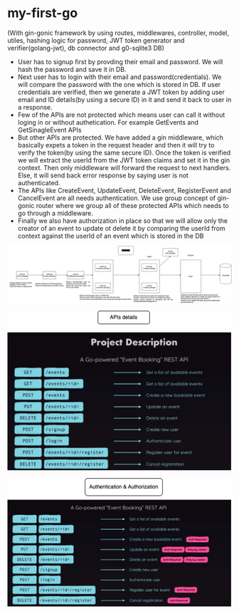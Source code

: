 # my-first-go
(With gin-gonic framework by using routes, middlewares, controller, model, utiles, hashing logic for password, JWT token generator and verifier(golang-jwt), db connector and g0-sqlite3 DB)

- User has to signup first by provding their email and password. We will hash the password and save it in DB.
- Next user has to login with their email and password(credentials). We will compare the password with the one which is stored in DB. If user credentials are verified, then we generate a JWT token by adding user email and ID details(by using a secure ID) in it and send it back to user in a response.
- Few of the APIs are not protected which means user can call it without loging in or without authetication. For example GetEvents and GetSinagleEvent APIs
- But other APIs are protected. We have added a gin middleware, which basically expets a token in the request header and then it will try to verify the token(by using the same secure ID). Once the token is verified we will extract the userId from the JWT token claims and set it in the gin context. Then only middleware will forward the request to next handlers. Else, it will send back error response by saying user is not authenticated.
- The APIs like CreateEvent, UpdateEvent, DeleteEvent, RegisterEvent and CancelEvent are all needs authentication. We use group concept of gin-gonic router where we group all of these protected APIs which needs to go through a middleware.
- Finally we also have authorization in place so that we will allow only the creator of an event to update ot delete it by comparing the userId from context against the userId of an event which is stored in the DB


![stack_heap](images/architecture.drawio.png "icon")

![stack_heap](images/apis.drawio.png "icon")

![stack_heap](images/authentication_authorization.drawio.png "icon")